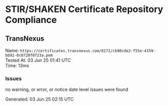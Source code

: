 # STIR/SHAKEN Certificate Repository Compliance

## TransNexus

Name: `https://certificates.transnexus.com/0172/cb90cde2-f55e-4159-bb92-0c0720f0723a.pem`\
Tested At: 03 Jun 25 01:41 UTC\
Time: 13ms

### Issues

no warning, or error, or notice date level issues were found

Generated: 03 Jun 25 02:15 UTC